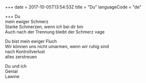 +++
date = 2017-10-05T13:54:53Z
title = "Du"
languageCode = "de"

+++ 
Du   
mein ewiger Schmerz   
Starke Schmerzen, wenn ich bei dir bin   
Auch nach der Trennung bleibt der Schmerz vage   
   
Du bist mein ewiger Fluch   
Wir können uns nicht umarmen, wenn wir ruhig sind   
nach Kontrollverlust   
alles zerstreuen   
   
Du und ich     
Genial   
Lawine  